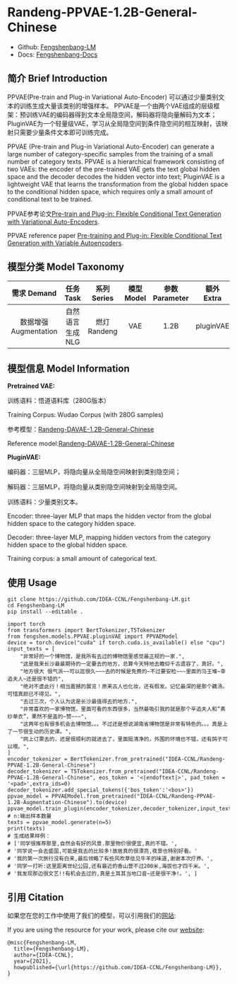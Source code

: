 # Randeng-PPVAE-1.2B-General-Chinese

- Github: [Fengshenbang-LM](https://github.com/IDEA-CCNL/Fengshenbang-LM/tree/main/fengshen/models/PPVAE)
- Docs: [Fengshenbang-Docs](https://fengshenbang-doc.readthedocs.io/zh/latest/docs/%E7%87%83%E7%81%AF%E7%B3%BB%E5%88%97/Randeng-PPVAE-1.2B-General-Chinese.html)

## 简介 Brief Introduction

PPVAE(Pre-train and Plug-in Variational Auto-Encoder) 可以通过少量类别文本的训练生成大量该类别的增强样本。
PPVAE是一个由两个VAE组成的层级框架：预训练VAE的编码器得到文本全局隐空间，解码器将隐向量解码为文本；PluginVAE为一个轻量级VAE，学习从全局隐空间到条件隐空间的相互映射，该映射只需要少量条件文本即可训练完成。

PPVAE (Pre-train and Plug-in Variational Auto-Encoder) can generate a large number of category-specific samples from the training of a small number of category texts. PPVAE is a hierarchical framework consisting of two VAEs: the encoder of the pre-trained VAE gets the text global hidden space and the decoder decodes the hidden vector into text; PluginVAE is a lightweight VAE that learns the transformation from the global hidden space to the conditional hidden space, which requires only a small amount of conditional text to be trained.

PPVAE参考论文[Pre-train and Plug-in: Flexible Conditional Text Generation with Variational Auto-Encoders](https://arxiv.org/abs/1911.03882).

PPVAE reference paper [Pre-training and Plug-in: Flexible Conditional Text Generation with Variable Autoencoders](https://arxiv.org/abs/1911.03882).

## 模型分类 Model Taxonomy

|  需求 Demand  | 任务 Task       | 系列 Series      | 模型 Model    | 参数 Parameter | 额外 Extra |
|  :----:  | :----:  | :----:  | :----:  | :----:  | :----:  |
| 数据增强 Augmentation | 自然语言生成 NLG | 燃灯 Randeng | VAE |      1.2B      |     pluginVAE    |

## 模型信息 Model Information

**Pretrained VAE:**

训练语料：悟道语料库（280G版本）

Training Corpus: Wudao Corpus (with 280G samples)

参考模型：[Randeng-DAVAE-1.2B-General-Chinese](https://huggingface.co/IDEA-CCNL/Randeng-DAVAE-1.2B-General-Chinese)

Reference model:[Randeng-DAVAE-1.2B-General-Chinese](https://huggingface.co/IDEA-CCNL/Randeng-DAVAE-1.2B-General-Chinese)

**PluginVAE:**

编码器：三层MLP，将隐向量从全局隐空间映射到类别隐空间；

解码器：三层MLP，将隐向量从类别隐空间映射到全局隐空间。

训练语料：少量类别文本。

Encoder: three-layer MLP that maps the hidden vector from the global hidden space to the category hidden space.

Decoder: three-layer MLP, mapping hidden vectors from the category hidden space to the global hidden space.

Training corpus: a small amount of categorical text.

## 使用 Usage

```shell
git clone https://github.com/IDEA-CCNL/Fengshenbang-LM.git
cd Fengshenbang-LM
pip install --editable .
```

```python3
import torch
from transformers import BertTokenizer,T5Tokenizer
from fengshen.models.PPVAE.pluginVAE import PPVAEModel
device = torch.device("cuda" if torch.cuda.is_available() else "cpu")
input_texts = [
    "非常好的一个博物馆，是我所有去过的博物馆里感觉最正规的一家.", 
    "这是我来长沙最最期待的一定要去的地方，总算今天特地去瞻仰千古遗容了，真好。", 
    "地方很大 很气派~~可以逛很久~~~去的时候是免费的~不过要安检~~~里面的马王堆~幸追夫人~还是很不错的",
    "绝对不虚此行！相当震撼的展览！原来古人也化妆，还有假发。记忆最深的是那个藕汤。可惜真颜已不得见。", 
    "去过三次，个人认为这是长沙最值得去的地方.", 
    "非常喜欢的一家博物馆，里面可看的东西很多，当然最吸引我的就是那个辛追夫人和“素纱单衣”，果然不是盖的~赞~~~", 
    "这两年也有很多机会去博物馆。。。不过还是想说湖南省博物馆是非常有特色的。。。真是上了一节很生动的历史课。",
    "网上订票去的，还是很顺利的就进去了，里面挺清净的，外围的环境也不错，还有鸽子可以喂。",
]
encoder_tokenizer = BertTokenizer.from_pretrained("IDEA-CCNL/Randeng-PPVAE-1.2B-General-Chinese")
decoder_tokenizer = T5Tokenizer.from_pretrained("IDEA-CCNL/Randeng-PPVAE-1.2B-General-Chinese", eos_token = '<|endoftext|>', pad_token = '<pad>',extra_ids=0)
decoder_tokenizer.add_special_tokens({'bos_token':'<bos>'})
ppvae_model = PPVAEModel.from_pretrained("IDEA-CCNL/Randeng-PPVAE-1.2B-Augmentation-Chinese").to(device)
ppvae_model.train_plugin(encoder_tokenizer,decoder_tokenizer,input_texts,negative_samples=None)
# n:输出样本数量
texts = ppvae_model.generate(n=5)
print(texts)
# 生成结果样例：
# ['同学很推荐那里,自然会有好的风景.那里物价很便宜,真的不错。', 
# '同学说一会去盛国,可能是我去的比较多!故居真的很漂亮,夜景也特别好看。'
# '我的第一次旅行没有白来,最后领略了有些风吹草低见牛羊的味道,谢谢本次疗养。', 
# '同学一打听:这里距离世纪公园,还有最近的香山营不过200米,海拔也才四千米。', 
# '我发现那边很文艺!!有机会去过的,真是土耳其当地口音~还是很干净!。', ]

```

## 引用 Citation

如果您在您的工作中使用了我们的模型，可以引用我们的[网站](https://github.com/IDEA-CCNL/Fengshenbang-LM/):

If you are using the resource for your work, please cite our [website](https://github.com/IDEA-CCNL/Fengshenbang-LM/):

```text
@misc{Fengshenbang-LM,
  title={Fengshenbang-LM},
  author={IDEA-CCNL},
  year={2021},
  howpublished={\url{https://github.com/IDEA-CCNL/Fengshenbang-LM}},
}
```